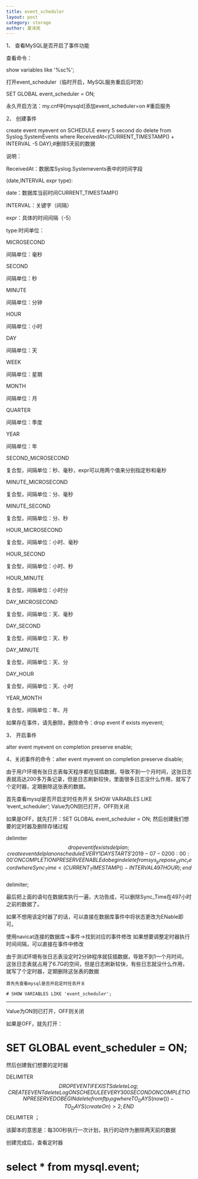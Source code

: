 ```yaml
---
title: event_scheduler
layout: post
category: storage
author: 夏泽民
---
```

1、  查看MySQL是否开启了事件功能

查看命令：

show variables like '%sc%';

打开event_scheduler（临时开启，MySQL服务重启后时效）

SET GLOBAL event_scheduler = ON;

永久开启方法：my.cnf中[mysqld]添加event_scheduler=on #重启服务

2、  创建事件

create event myevent on SCHEDULE every 5 second do delete from Syslog.SystemEvents where ReceivedAt<(CURRENT_TIMESTAMP() + INTERVAL -5 DAY);#删除5天前的数据

说明：

ReceivedAt：数据库Syslog.Systemevents表中的时间字段

(date,INTERVAL expr type):

date：数据库当前时间CURRENT_TIMESTAMP()

INTERVAL：关键字（间隔）

expr：具体的时间间隔（-5）

type:时间单位：

MICROSECOND

间隔单位：毫秒

SECOND

间隔单位：秒

MINUTE

间隔单位：分钟

HOUR

间隔单位：小时

DAY

间隔单位：天

WEEK

间隔单位：星期

MONTH

间隔单位：月

QUARTER

间隔单位：季度

YEAR

间隔单位：年

SECOND_MICROSECOND

复合型，间隔单位：秒、毫秒，expr可以用两个值来分别指定秒和毫秒

MINUTE_MICROSECOND

复合型，间隔单位：分、毫秒

MINUTE_SECOND

复合型，间隔单位：分、秒

HOUR_MICROSECOND

复合型，间隔单位：小时、毫秒

HOUR_SECOND

复合型，间隔单位：小时、秒

HOUR_MINUTE

复合型，间隔单位：小时分

DAY_MICROSECOND

复合型，间隔单位：天、毫秒

DAY_SECOND

复合型，间隔单位：天、秒

DAY_MINUTE

复合型，间隔单位：天、分

DAY_HOUR

复合型，间隔单位：天、小时

YEAR_MONTH

复合型，间隔单位：年、月

  

 

如果存在事件，请先删除，删除命令：drop event if exists myevent;

3、  开启事件

alter event myevent on completion preserve enable;

4、关闭事件的命令：alter event myevent on completion preserve disable;
<!-- more -->
由于用户环境有张日志表每天程序都在狂插数据，导致不到一个月时间，这张日志表就高达200多万条记录，但是日志刷新较快，里面很多日志没什么作用，就写了个定时器，定期删除这张表的数据。

首先查看mysql是否开启定时任务开关
SHOW VARIABLES LIKE ‘event_scheduler’;
Value为ON则已打开，OFF则关闭

如果是OFF，就先打开：SET GLOBAL event_scheduler = ON;
然后创建我们想要的定时器及删除存储过程

delimiter $$  
drop event if exists delplan;  
create event delplan
on schedule   
EVERY 1 DAY  
 STARTS '2019-07-02 00:00:00'  
ON COMPLETION  PRESERVE ENABLE  
do  
begin  
  delete from sys_prepose_sync_record where Sync_Time<(CURRENT_TIMESTAMP()-INTERVAL 497 HOUR);  
end $$  
delimiter;

最后把上面的语句在数据库执行一遍，大功告成，可以删除Sync_Time在497小时之前的数据了。

如果不想用该定时器了的话，可以直接在数据库事件中将状态更改为ENable即可。

使用navicat连接的数据库->事件->找到对应的事件修改
如果想要调整定时器执行时间间隔，可以直接在事件中修改

由于测试环境有张日志表没定时2分钟程序就狂插数据，导致不到1一个月时间，这张日志表就占用了6.7G的空间，但是日志刷新较快，有些日志就没什么作用，就写了个定时器，定期删除这张表的数据

    首先先查看mysql是否开启定时任务开关

    # SHOW VARIABLES LIKE 'event_scheduler';

---------------------



 

Value为ON则已打开，OFF则关闭

如果是OFF，就先打开：

# SET GLOBAL event_scheduler = ON;

然后创建我们想要的定时器

 

DELIMITER $$
DROP EVENT IF EXISTS deleteLog;
CREATE EVENT deleteLog
ON SCHEDULE EVERY 300 SECOND
ON COMPLETION PRESERVE
DO BEGIN
delete from ftp_log where TO_DAYS(now())-TO_DAYS(createOn)>2;
END$$
DELIMITER ；

 

该脚本的意思是：每300秒执行一次计划，执行的动作为删除两天前的数据

创建完成后，查看定时器

 # select * from mysql.event;


